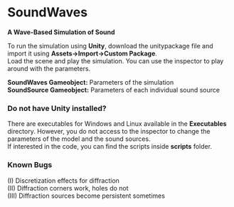 # SoundWaves
<b>A Wave-Based Simulation of Sound</b>

To run the simulation using <b>Unity</b>, download the unitypackage file and import it using <b>Assets->Import->Custom Package</b>.<br />
Load the scene and play the simulation. You can use the inspector to play around with the parameters.

<b>SoundWaves Gameobject:</b> Parameters of the simulation<br />
<b>SoundSource Gameobject:</b> Parameters of each individual sound source

<h3>Do not have Unity installed?</h3>
There are executables for Windows and Linux available in the <b>Executables</b> directory. However, you do not access to the inspector to
change the parameters of the model and the sound sources.<br />
If interested in the code, you can find the scripts inside <b>scripts</b> folder.<br />

<h3>Known Bugs</h3>
(I) Discretization effects for diffraction<br />
(II) Diffraction corners work, holes do not<br />
(III) Diffraction sources become persistent sometimes<br />
